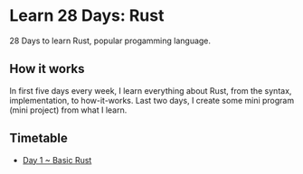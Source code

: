 # Learn 28 Days: Rust

28 Days to learn Rust, popular progamming language.

## How it works

In first five days every week, I learn everything about Rust, from the syntax, implementation, to how-it-works. Last two days, I create some mini program (mini project) from what I learn.

## Timetable

- [Day 1 ~ Basic Rust](Week1/Day-1.md)